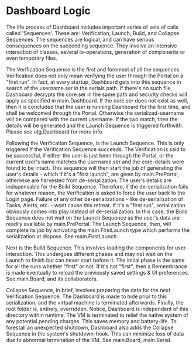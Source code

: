 # Dashboard Logic

The life process of Dashboard includes important series of sets of calls called 'Sequences'. These are:
Verification, Launch, Build, and Collapse Sequences. The sequences are logical, and can have serious
consequences on the succeeding sequence. They involve an intensive interaction of classes,
several io-operations, generation of components or even temporary files.

The Verification Sequence is the first and foremost of all the sequences. Verification does not only mean
verifying the user through the Portal on a "first run". In fact, at every startup, Dashboard gets into this
sequence in search of the username.ser in the serials path. If there's no such file, Dashboard decrypts
the core.ser in the same path and security checks will apply as specified in main.Dashboard.
If the core.ser does not exist as well, then it is concluded that the user is running Dashboard for the
first time, and shall be welcomed through the Portal.
Otherwise the serialized-username will be compared with the current username. If the two match, then the
details will be generated and the Launch Sequence is triggered forthwith. Please see utg.Dashboard
for more info.

Following the Verification Sequence, is the Launch Sequence. This is only triggered if the Verification
Sequence succeeds. The Verification is said to be successful, if either the user is just been through
the Portal, or the current user's name matches the username.ser and the core-details were found to be intact.
This sequence will then start the job of generating the user's details - which if it's a "first launch",
are given by main.PrePortal, otherwise are harvested from de-serialization.
The user's details are indispensable for the Build Sequence. Therefore, if the de-serialization fails
for whatever reason, the Verification is asked to force the user back to the Login page.
Failure of any other de-serializations - like de-serialization of Tasks, Alerts, etc. -
wont cause this retreat.
If it's a "first run", serialization obviously comes into play instead of de-serialization.
In this case, the Build Sequence does not wait on the Launch Sequence as the user's data are readily
available by main.PrePortal. The Launch Sequence, then, will complete its job by activating the
main.FirstLaunch type which performs the serialization at dispose. See main.FirstLaunch.

Next is the Build Sequence. This involves loading the components for user-interaction. This undergoes
different phases and may not wait on the Launch to finish but can never start before it.
The initial phase is the same for all the runs whether "first" or not. If it's not "first", then a
Remembrance is made eventually to reload the previously saved settings & UI preferences.
See main.Board, and its collaborators.

Collapse Sequence, in brief, involves preparing the data for the next Verification Sequence.
The Dashboard is made to hide prior to this serialization, and the virtual machine is terminated
afterwards. Finally, the root folder is, entirely, overridden. Notice, Dashboard is independent of this
directory within runtime. The VM is terminated to relief the native system of any potential pending
charges. This saves memory and battery-life. To forestall an unexpected shutdown,
Dashboard also adds the Collapse Sequence in the system's shutdown-hook. This can minimize loss of
data due to abnormal termination of the VM. See main.Board, main.Serial.
